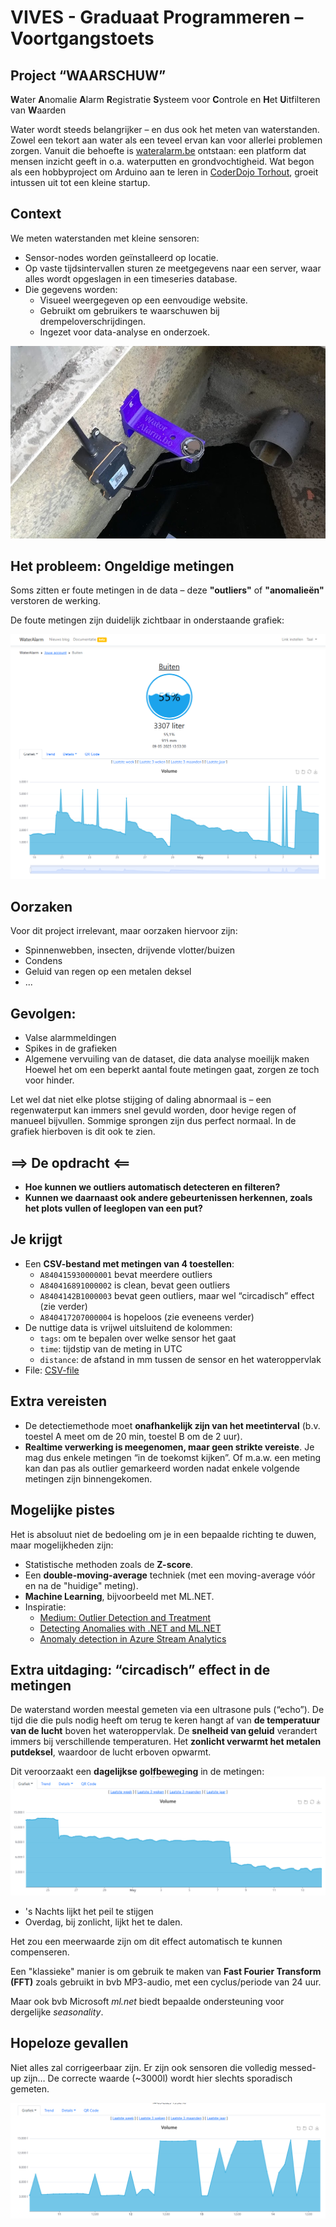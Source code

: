# VIVES - Graduaat Programmeren – Voortgangstoets

## Project “WAARSCHUW”
**W**ater **A**nomalie **A**larm **R**egistratie **S**ysteem voor **C**ontrole en **H**et **U**itfilteren van **W**aarden

Water wordt steeds belangrijker – en dus ook het meten van waterstanden.  Zowel een tekort aan water als een teveel ervan kan voor allerlei problemen zorgen.  Vanuit die behoefte is [wateralarm.be](https://www.wateralarm.be/) ontstaan: een platform dat mensen inzicht geeft in o.a. waterputten en grondvochtigheid.
Wat begon als een hobbyproject om Arduino aan te leren in [CoderDojo Torhout](https://torhout.coderdojobelgium.be/), groeit intussen uit tot een kleine startup.

## Context
We meten waterstanden met kleine sensoren:
- Sensor-nodes worden geïnstalleerd op locatie.
- Op vaste tijdsintervallen sturen ze meetgegevens naar een server, waar alles wordt opgeslagen in een timeseries database.
- Die gegevens worden:
  - Visueel weergegeven op een eenvoudige website.
  - Gebruikt om gebruikers te waarschuwen bij drempeloverschrijdingen.
  - Ingezet voor data-analyse en onderzoek.

![Outliers](img/sensor-mvh.jpg)

## Het probleem: **Ongeldige metingen**

Soms zitten er foute metingen in de data – deze **"outliers"** of **"anomalieën"** verstoren de werking.

De foute metingen zijn duidelijk zichtbaar in onderstaande grafiek:

![Outliers](img/screenshot-outliers.png)

## Oorzaken

Voor dit project irrelevant, maar oorzaken hiervoor zijn:
- Spinnenwebben, insecten, drijvende vlotter/buizen
- Condens
- Geluid van regen op een metalen deksel
- ...

## Gevolgen:

- Valse alarmmeldingen
- Spikes in de grafieken
- Algemene vervuiling van de dataset, die data analyse moeilijk maken
Hoewel het om een beperkt aantal foute metingen gaat, zorgen ze toch voor hinder.

Let wel dat niet elke plotse stijging of daling abnormaal is – een regenwaterput kan immers snel gevuld worden, door hevige regen of manueel bijvullen.  Sommige sprongen zijn dus perfect normaal.  In de grafiek hierboven is dit ook te zien.

## **==> De opdracht <==**
- **Hoe kunnen we outliers automatisch detecteren en filteren?**
- **Kunnen we daarnaast ook andere gebeurtenissen herkennen, zoals het plots vullen of leeglopen van een put?**

## Je krijgt
- Een **CSV-bestand met metingen van 4 toestellen**:
  - `A840415930000001` bevat meerdere outliers
  - `A840416891000002` is clean, bevat geen outliers
  - `A8404142B1000003` bevat geen outliers, maar wel “circadisch” effect (zie verder)
  - `A840417207000004` is hopeloos (zie eveneens verder)
- De nuttige data is vrijwel uitsluitend de kolommen:
  - `tags`: om te bepalen over welke sensor het gaat
  - `time`: tijdstip van de meting in UTC
  - `distance`: de afstand in mm tussen de sensor en het wateroppervlak
- File: [CSV-file](data/wateralarm-vives.csv)

## Extra vereisten

- De detectiemethode moet **onafhankelijk zijn van het meetinterval** (b.v. toestel A meet om de 20 min, toestel B om de 2 uur).
- **Realtime verwerking is meegenomen, maar geen strikte vereiste**. Je mag dus enkele metingen “in de toekomst kijken”.  Of m.a.w. een meting kan dan pas als outlier gemarkeerd worden nadat enkele volgende metingen zijn binnengekomen.

## Mogelijke pistes

Het is absoluut niet de bedoeling om je in een bepaalde richting te duwen, maar mogelijkheden zijn:
- Statistische methoden zoals de **Z-score**.
- Een **double-moving-average** techniek (met een moving-average vóór en na de "huidige" meting).
- **Machine Learning**, bijvoorbeeld met ML.NET.
- Inspiratie:
  - [Medium: Outlier Detection and Treatment](https://medium.com/@aakash013/outlier-detection-treatment-z-score-iqr-and-robust-methods-398c99450ff3)
  - [Detecting Anomalies with .NET and ML.NET](https://dev.to/alisson_podgurski/detecting-anomalies-with-net-and-mlnet-a-practical-guide-ng5)
  - [Anomaly detection in Azure Stream Analytics](https://learn.microsoft.com/en-us/azure/stream-analytics/stream-analytics-machine-learning-anomaly-detection)

## Extra uitdaging: “circadisch” effect in de metingen
De waterstand worden meestal gemeten via een ultrasone puls (“echo”).  De tijd die die puls nodig heeft om terug te keren hangt af van **de temperatuur van de lucht** boven het wateroppervlak.  De **snelheid van geluid** verandert immers bij verschillende temperaturen.  Het **zonlicht verwarmt het metalen putdeksel**, waardoor de lucht erboven opwarmt.

Dit veroorzaakt een **dagelijkse golfbeweging** in de metingen:
![Circadisch effect](img/screenshot-circadian.png)
 
- 's Nachts lijkt het peil te stijgen
- Overdag, bij zonlicht, lijkt het te dalen.

Het zou een meerwaarde zijn om dit effect automatisch te kunnen compenseren.

Een "klassieke" manier is om gebruik te maken van **Fast Fourier Transform (FFT)** zoals gebruikt in bvb MP3-audio, met een cyclus/periode van 24 uur.

Maar ook bvb Microsoft *ml.net* biedt bepaalde ondersteuning voor dergelijke *seasonality*.

## Hopeloze gevallen

Niet alles zal corrigeerbaar zijn.  Er zijn ook sensoren die volledig messed-up zijn…
De correcte waarde (~3000l) wordt hier slechts sporadisch gemeten.
 
![Hopeloos](img/screenshot-hopeless-cases.png)
